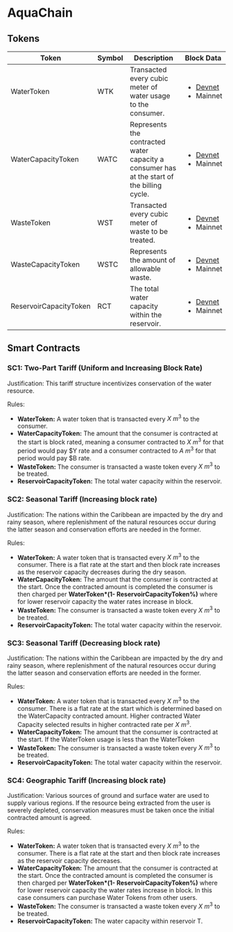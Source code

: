 # AquaChain

## Tokens

| Token | Symbol | Description | Block Data
|---|---|---|---|
| WaterToken | WTK | Transacted every cubic meter of water usage to the consumer. | <ul><li>[Devnet](https://explorer.solana.com/address/DNVaLEjKvXXVitRqSsECzxSUi7ASDzmteTn5WeCqxoPE?cluster=devnet)</li><li>Mainnet</li></ul> |
| WaterCapacityToken | WATC | Represents the contracted water capacity a consumer has at the start of the billing cycle. | <ul><li>[Devnet](https://explorer.solana.com/address/FV2Exaqv4p9j4qkrSFffybqXsWWUgZkBeN4UiRSrnhWc?cluster=devnet)</li><li>Mainnet</li></ul> |
| WasteToken | WST | Transacted every cubic meter of waste to be treated. | <ul><li>[Devnet](https://explorer.solana.com/address/6Z5ENchymACuNgXpVr3XLRDK2bQexj3RPpcJCN6Cpbfs?cluster=devnet)</li><li>Mainnet</li></ul> |
| WasteCapacityToken | WSTC | Represents the amount of allowable waste. | <ul><li>[Devnet](https://explorer.solana.com/address/AkQWseWZxey8PHisBVQrmn1xQJzT3E12xEobNc9vnS59?cluster=devnet)</li><li>Mainnet</li></ul> |
| ReservoirCapacityToken | RCT | The total water capacity within the reservoir. | <ul><li>[Devnet](https://explorer.solana.com/address/Hvik5e4dKiznG2cS1sfqqy1g4ivYGrcny6ra4k1hFQqX?cluster=devnet)</li><li>Mainnet</li></ul> |

## Smart Contracts

### SC1: Two-Part Tariff (Uniform and Increasing Block Rate)
Justification: This tariff structure incentivizes conservation of the water resource.

Rules: 	
- **WaterToken:** A water token that is transacted every $X\ m^3$ to the consumer.
- **WaterCapacityToken:** The amount that the consumer is contracted at the start is block rated, meaning a consumer contracted to $X \ m^3$ for that period would pay $Y rate and a consumer contracted to $A \ m^3$ for that period would pay $B rate.
- **WasteToken:** The consumer is transacted a waste token every $X \ m^3$ to be treated.
- **ReservoirCapacityToken:** The total water capacity within the reservoir.


### SC2: Seasonal Tariff (Increasing block rate)
Justification: The nations within the Caribbean are impacted by the dry and rainy season, where replenishment of the natural resources occur during the latter season and conservation efforts are needed in the former.

Rules: 	
- **WaterToken:** A water token that is transacted every $X \ m^3$ to the consumer. There is a flat rate at the start and then block rate increases as the reservoir capacity decreases during the dry season.
- **WaterCapacityToken:** The amount that the consumer is contracted at the start. Once the contracted amount is completed the consumer is then charged per **WaterToken\*(1- ReservoirCapacityToken%)** where for lower reservoir capacity the water rates increase in block.
- **WasteToken:** The consumer is transacted a waste token every $X \ m^3$ to be treated.
- **ReservoirCapacityToken:** The total water capacity within the reservoir.

### SC3: Seasonal Tariff (Decreasing block rate)
Justification: The nations within the Caribbean are impacted by the dry and rainy season, where replenishment of the natural resources occur during the latter season and conservation efforts are needed in the former.

Rules: 	
- **WaterToken:** A water token that is transacted every $X \ m^3$ to the consumer. There is a flat rate at the start which is determined based on the WaterCapacity contracted amount. Higher contracted Water Capacity selected results in higher contracted rate per $X \ m^3$.
- **WaterCapacityToken:** The amount that the consumer is contracted at the start. If the WaterToken usage is less than the WaterToken 
- **WasteToken:** The consumer is transacted a waste token every $X\ m^3$ to be treated.
- **ReservoirCapacityToken:** The total water capacity within the reservoir.

### SC4: Geographic Tariff (Increasing block rate)
Justification: Various sources of ground and surface water are used to supply various regions. If the resource being extracted from the user is severely depleted, conservation measures must be taken once the initial contracted amount is agreed.

Rules: 	
- **WaterToken:** A water token that is transacted every $X \ m^3$ to the consumer. There is a flat rate at the start and then block rate increases as the reservoir capacity decreases.
- **WaterCapacityToken:** The amount that the consumer is contracted at the start. Once the contracted amount is completed the consumer is then charged per **WaterToken\*(1- ReservoirCapacityToken%)** where for lower reservoir capacity the water rates increase in block. In this case consumers can purchase Water Tokens from other users.  
- **WasteToken:** The consumer is transacted a waste token every $X \ m^3$ to be treated.
- **ReservoirCapacityToken:** The water capacity within reservoir T.
